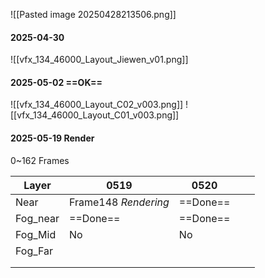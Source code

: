 ![[Pasted image 20250428213506.png]]

#### 2025-04-30
![[vfx_134_46000_Layout_Jiewen_v01.png]]

#### 2025-05-02 ==OK==
![[vfx_134_46000_Layout_C02_v003.png]]
![[vfx_134_46000_Layout_C01_v003.png]]

#### 2025-05-19 Render
0~162 Frames

| Layer    | 0519                 | 0520     |     |     |
| -------- | -------------------- | -------- | --- | --- |
| Near     | Frame148 *Rendering* | ==Done== |     |     |
| Fog_near | ==Done==             | ==Done== |     |     |
| Fog_Mid  | No                   | No       |     |     |
| Fog_Far  |                      |          |     |     |
|          |                      |          |     |     |
|          |                      |          |     |     |
